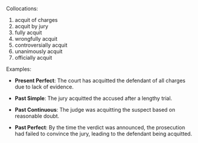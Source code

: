 Collocations:
1. acquit of charges
2. acquit by jury
3. fully acquit
4. wrongfully acquit
5. controversially acquit
6. unanimously acquit
7. officially acquit

Examples:
- **Present Perfect**: The court has acquitted the defendant of all charges due to lack of evidence.

- **Past Simple**: The jury acquitted the accused after a lengthy trial.

- **Past Continuous**: The judge was acquitting the suspect based on reasonable doubt.

- **Past Perfect**: By the time the verdict was announced, the prosecution had failed to convince the jury, leading to the defendant being acquitted.